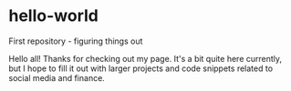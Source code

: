 # hello-world
First repository - figuring things out

Hello all! Thanks for checking out my page. It's a bit quite here currently, but I hope to fill it out with larger projects and code snippets related to social media and finance.
